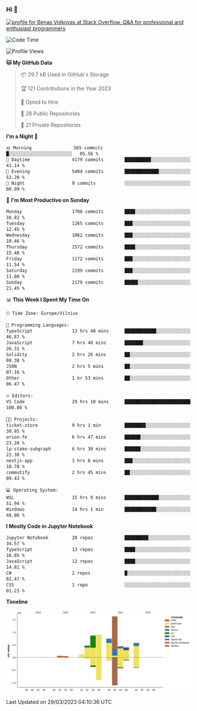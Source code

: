 ### Hi 👋
<a href="https://stackoverflow.com/users/14954249/benas-volkovas"><img src="https://stackoverflow.com/users/flair/14954249.png?theme=dark" width="208" height="58" alt="profile for Benas Volkovas at Stack Overflow, Q&amp;A for professional and enthusiast programmers" title="profile for Benas Volkovas at Stack Overflow, Q&amp;A for professional and enthusiast programmers"></a>

<!--START_SECTION:waka-->
![Code Time](http://img.shields.io/badge/Code%20Time-1%2C370%20hrs%2048%20mins-blue)

![Profile Views](http://img.shields.io/badge/Profile%20Views-0-blue)

**🐱 My GitHub Data** 

> 📦 29.7 kB Used in GitHub's Storage 
 > 
> 🏆 121 Contributions in the Year 2023
 > 
> 💼 Opted to Hire
 > 
> 📜 28 Public Repositories 
 > 
> 🔑 21 Private Repositories 
 > 
**I'm a Night 🦉** 

```text
🌞 Morning                565 commits         █░░░░░░░░░░░░░░░░░░░░░░░░   05.56 % 
🌆 Daytime                4179 commits        ██████████░░░░░░░░░░░░░░░   41.14 % 
🌃 Evening                5404 commits        █████████████░░░░░░░░░░░░   53.20 % 
🌙 Night                  9 commits           ░░░░░░░░░░░░░░░░░░░░░░░░░   00.09 % 
```
📅 **I'm Most Productive on Sunday** 

```text
Monday                   1708 commits        ████░░░░░░░░░░░░░░░░░░░░░   16.82 % 
Tuesday                  1265 commits        ███░░░░░░░░░░░░░░░░░░░░░░   12.45 % 
Wednesday                1062 commits        ███░░░░░░░░░░░░░░░░░░░░░░   10.46 % 
Thursday                 1572 commits        ████░░░░░░░░░░░░░░░░░░░░░   15.48 % 
Friday                   1172 commits        ███░░░░░░░░░░░░░░░░░░░░░░   11.54 % 
Saturday                 1199 commits        ███░░░░░░░░░░░░░░░░░░░░░░   11.80 % 
Sunday                   2179 commits        █████░░░░░░░░░░░░░░░░░░░░   21.45 % 
```


📊 **This Week I Spent My Time On** 

```text
🕑︎ Time Zone: Europe/Vilnius

💬 Programming Languages: 
TypeScript               13 hrs 40 mins      ████████████░░░░░░░░░░░░░   46.87 % 
JavaScript               7 hrs 40 mins       ███████░░░░░░░░░░░░░░░░░░   26.31 % 
Solidity                 2 hrs 26 mins       ██░░░░░░░░░░░░░░░░░░░░░░░   08.38 % 
JSON                     2 hrs 5 mins        ██░░░░░░░░░░░░░░░░░░░░░░░   07.16 % 
Other                    1 hr 53 mins        ██░░░░░░░░░░░░░░░░░░░░░░░   06.47 % 

🔥 Editors: 
VS Code                  29 hrs 10 mins      █████████████████████████   100.00 % 

🐱‍💻 Projects: 
ticket-store             9 hrs 1 min         ████████░░░░░░░░░░░░░░░░░   30.95 % 
orion-fe                 6 hrs 47 mins       ██████░░░░░░░░░░░░░░░░░░░   23.28 % 
lp-stake-subgraph        6 hrs 30 mins       ██████░░░░░░░░░░░░░░░░░░░   22.30 % 
nextjs-app               3 hrs 8 mins        ███░░░░░░░░░░░░░░░░░░░░░░   10.78 % 
commutify                2 hrs 45 mins       ██░░░░░░░░░░░░░░░░░░░░░░░   09.43 % 

💻 Operating System: 
WSL                      15 hrs 9 mins       █████████████░░░░░░░░░░░░   51.94 % 
Windows                  14 hrs 1 min        ████████████░░░░░░░░░░░░░   48.06 % 
```

**I Mostly Code in Jupyter Notebook** 

```text
Jupyter Notebook         28 repos            █████████░░░░░░░░░░░░░░░░   34.57 % 
TypeScript               13 repos            ████░░░░░░░░░░░░░░░░░░░░░   16.05 % 
JavaScript               12 repos            ████░░░░░░░░░░░░░░░░░░░░░   14.81 % 
C#                       2 repos             █░░░░░░░░░░░░░░░░░░░░░░░░   02.47 % 
CSS                      1 repo              ░░░░░░░░░░░░░░░░░░░░░░░░░   01.23 % 
```



**Timeline**

![Lines of Code chart](https://raw.githubusercontent.com/BenasVolkovas/BenasVolkovas/main/assets/bar_graph.png)


 Last Updated on 29/03/2023 04:10:36 UTC
<!--END_SECTION:waka-->
